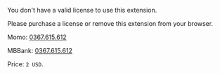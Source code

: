 You don't have a valid license to use this extension.

Please purchase a license or remove this extension from your browser.

Momo: [0367.615.612](tel:+84367615612)

MBBank: [0367.615.612](tel:+84367615612)

Price: `2 USD`.
